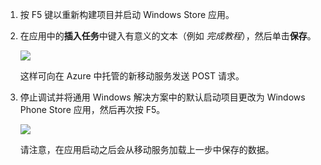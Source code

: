 ﻿
1. 按 F5 键以重新构建项目并启动 Windows Store 应用。

2. 在应用中的**插入任务**中键入有意义的文本（例如 *完成教程*），然后单击**保存**。

    ![](./media/mobile-services-windows-universal-test-app/mobile-quickstart-startup.png)

    这样可向在 Azure 中托管的新移动服务发送 POST 请求。

3. 停止调试并将通用 Windows 解决方案中的默认启动项目更改为 Windows Phone Store 应用，然后再次按 F5。

    ![](./media/mobile-services-windows-universal-test-app/mobile-quickstart-completed-wp8.png)

    请注意，在应用启动之后会从移动服务加载上一步中保存的数据。
